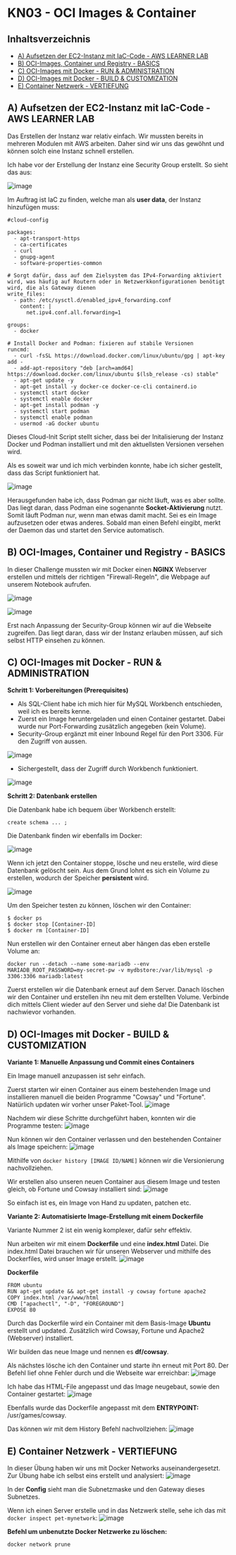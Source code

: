 # KN03 - OCI Images & Container

## Inhaltsverzeichnis
- [A) Aufsetzen der EC2-Instanz mit IaC-Code - AWS LEARNER LAB](#a-aufsetzen-der-ec2-instanz-mit-iac-code---aws-learner-lab)
- [B) OCI-Images, Container und Registry - BASICS](#b-oci-images-container-und-registry---basics)
- [C) OCI-Images mit Docker - RUN & ADMINISTRATION](#c-oci-images-mit-docker---run--administration)
- [D) OCI-Images mit Docker - BUILD & CUSTOMIZATION](#d-oci-images-mit-docker---build--customization)
- [E) Container Netzwerk - VERTIEFUNG](#e-container-netzwerk---vertiefung)

## A) Aufsetzen der EC2-Instanz mit IaC-Code - AWS LEARNER LAB
Das Erstellen der Instanz war relativ einfach. Wir mussten bereits in mehreren Modulen mit AWS arbeiten. Daher sind wir uns das gewöhnt und können solch eine Instanz schnell erstellen.

Ich habe vor der Erstellung der Instanz eine Security Group erstellt. So sieht das aus:

![image](/images/07_security_group_1.png)

Im Auftrag ist IaC zu finden, welche man als **user data**, der Instanz hinzufügen muss:

```
#cloud-config

packages:
  - apt-transport-https
  - ca-certificates
  - curl
  - gnupg-agent
  - software-properties-common

# Sorgt dafür, dass auf dem Zielsystem das IPv4-Forwarding aktiviert wird, was häufig auf Routern oder in Netzwerkkonfigurationen benötigt wird, die als Gateway dienen
write_files:
  - path: /etc/sysctl.d/enabled_ipv4_forwarding.conf
    content: |
      net.ipv4.conf.all.forwarding=1

groups:
  - docker

# Install Docker and Podman: fixieren auf stabile Versionen
runcmd:
  - curl -fsSL https://download.docker.com/linux/ubuntu/gpg | apt-key add -
  - add-apt-repository "deb [arch=amd64] https://download.docker.com/linux/ubuntu $(lsb_release -cs) stable"
  - apt-get update -y
  - apt-get install -y docker-ce docker-ce-cli containerd.io
  - systemctl start docker
  - systemctl enable docker
  - apt-get install podman -y
  - systemctl start podman
  - systemctl enable podman
  - usermod -aG docker ubuntu
```

Dieses Cloud-Init Script stellt sicher, dass bei der Initalisierung der Instanz Docker und Podman installiert und mit den aktuellsten Versionen versehen wird.


Als es soweit war und ich mich verbinden konnte, habe ich sicher gestellt, dass das Script funktioniert hat.

![image](/images/08_checking_podman_docker.png)

Herausgefunden habe ich, dass Podman gar nicht läuft, was es aber sollte. Das liegt daran, dass Podman eine sogenannte **Socket-Aktivierung** nutzt. Somit läuft Podman nur, wenn man etwas damit macht. Sei es ein Image aufzusetzen oder etwas anderes. Sobald man einen Befehl eingibt, merkt der Daemon das und startet den Service automatisch.

## B) OCI-Images, Container und Registry - BASICS
In dieser Challenge mussten wir mit Docker einen **NGINX** Webserver erstellen und mittels der richtigen "Firewall-Regeln", die Webpage auf unserem Notebook aufrufen.

![image](/images/09_edited_security_group_8080.png)

![image](/images/10_started_nginx_docker.png)

Erst nach Anpassung der Security-Group können wir auf die Webseite zugreifen. Das liegt daran, dass wir der Instanz erlauben müssen, auf sich selbst HTTP einsehen zu können.

## C) OCI-Images mit Docker - RUN & ADMINISTRATION
**Schritt 1: Vorbereitungen (Prerequisites)**

- Als SQL-Client habe ich mich hier für MySQL Workbench entschieden, weil ich es bereits kenne.
- Zuerst ein Image heruntergeladen und einen Container gestartet. Dabei wurde nur Port-Forwarding zusätzlich angegeben (kein Volume).
- Security-Group ergänzt mit einer Inbound Regel für den Port 3306. Für den Zugriff von aussen.

![image](/images/14_security_group_3306.png)

- Sichergestellt, dass der Zugriff durch Workbench funktioniert.

![image](/images/11_mariadb_workbench.png)


**Schritt 2: Datenbank erstellen**

Die Datenbank habe ich bequem über Workbench erstellt: 

```create schema ... ;```

Die Datenbank finden wir ebenfalls im Docker:

![image](/images/12_mariadb_database_pet.png)

Wenn ich jetzt den Container stoppe, lösche und neu erstelle, wird diese Datenbank gelöscht sein. Aus dem Grund lohnt es sich ein Volume zu erstellen, wodurch der Speicher **persistent** wird.

![image](/images/15_created_volume.png)

Um den Speicher testen zu können, löschen wir den Container:

```
$ docker ps
$ docker stop [Container-ID] 
$ docker rm [Container-ID] 
```

Nun erstellen wir den Container erneut aber hängen das eben erstelle Volume an:

```
docker run --detach --name some-mariadb --env MARIADB_ROOT_PASSWORD=my-secret-pw -v mydbstore:/var/lib/mysql -p 3306:3306 mariadb:latest
```

Zuerst erstellen wir die Datenbank erneut auf dem Server. Danach löschen wir den Container und erstellen ihn neu mit dem erstellten Volume. Verbinde dich mittels Client wieder auf den Server und siehe da! Die Datenbank ist nachwievor vorhanden.

## D) OCI-Images mit Docker - BUILD & CUSTOMIZATION
**Variante 1: Manuelle Anpassung und Commit eines Containers**

Ein Image manuell anzupassen ist sehr einfach.

Zuerst starten wir einen Container aus einem bestehenden Image und installieren manuell die beiden Programme "Cowsay" und "Fortune". Natürlich updaten wir vorher unser Paket-Tool.
![image](/images/17_docker_starten_updaten.png)

Nachdem wir diese Schritte durchgeführt haben, konnten wir die Programme testen:
![image](/images/18_manual_install_cowsay.png)


Nun können wir den Container verlassen und den bestehenden Container als Image speichern:
![image](/images/19_checked_image_history.png) 

Mithilfe von ```docker history [IMAGE ID/NAME]``` können wir die Versionierung nachvollziehen.

Wir erstellen also unseren neuen Container aus diesem Image und testen gleich, ob Fortune und Cowsay installiert sind:
![image](/images/20_check_new_image.png)

So einfach ist es, ein Image von Hand zu updaten, patchen etc. 

**Variante 2: Automatisierte Image-Erstellung mit einem Dockerfile**

Variante Nummer 2 ist ein wenig komplexer, dafür sehr effektiv.

Nun arbeiten wir mit einem **Dockerfile** und eine **index.html** Datei. Die index.html Datei brauchen wir für unseren Webserver und mithilfe des Dockerfiles, wird unser Image erstellt.
![image](/images/21_variant-2_1.png)

**Dockerfile**

```
FROM ubuntu
RUN apt-get update && apt-get install -y cowsay fortune apache2
COPY index.html /var/www/html
CMD ["apachectl", "-D", "FOREGROUND"]
EXPOSE 80
```

Durch das Dockerfile wird ein Container mit dem Basis-Image **Ubuntu** erstellt und updated. Zusätzlich wird Cowsay, Fortune und Apache2 (Webserver) installiert.

Wir builden das neue Image und nennen es **df/cowsay**. 

Als nächstes lösche ich den Container und starte ihn erneut mit Port 80. Der Befehl lief ohne Fehler durch und die Webseite war erreichbar:
![image](/images/23_variant-2_3.png)

Ich habe das HTML-File angepasst und das Image neugebaut, sowie den Container gestartet:
![image](/images/26_variant-2_6.png)

Ebenfalls wurde das Dockerfile angepasst mit dem **ENTRYPOINT:** /usr/games/cowsay.

Das können wir mit dem History Befehl nachvollziehen:
![image](/images/25_variant-2_5.png)


## E) Container Netzwerk - VERTIEFUNG
In dieser Übung haben wir uns mit Docker Networks auseinandergesetzt. Zur Übung habe ich selbst eins erstellt und analysiert:
![image](/images/27_network_erstellt_analysiert.png)

In der **Config** sieht man die Subnetzmaske und den Gateway dieses Subnetzes.

Wenn ich einen Server erstelle und in das Netzwerk stelle, sehe ich das mit ```docker inspect pet-mynetwork```:
![image](/images/28_container_erstellt_mit_network.png)


**Befehl um unbenutzte Docker Netzwerke zu löschen:**

```
docker network prune
```